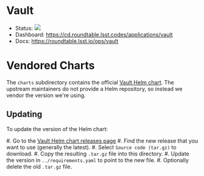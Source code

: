 # Vault

- Status: ![](https://cd.roundtable.lsst.codes/api/badge?name=vault)
- Dashboard: https://cd.roundtable.lsst.codes/applications/vault
- Docs: https://roundtable.lsst.io/ops/vault

# Vendored Charts

The ``charts`` subdirectory contains the official [Vault Helm chart](https://github.com/hashicorp/vault-helm).
The upstream maintainers do not provide a Helm repository, so instead we vendor the version we're using.

## Updating

To update the version of the Helm chart:

#. Go to the [Vault Helm chart releases page](https://github.com/hashicorp/vault-helm/releases)
#. Find the new release that you want to use (generally the latest).
#. Select `Source code (tar.gz)` to download.
#. Copy the resulting `.tar.gz` file into this directory.
#. Update the version in `../requirements.yaml` to point to the new file.
#. Optionally delete the old `.tar.gz` file.
